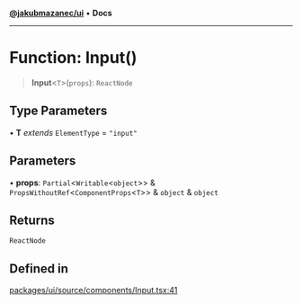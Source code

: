 [**@jakubmazanec/ui**](../README.md) • **Docs**

---

# Function: Input()

> **Input**\<`T`\>(`props`): `ReactNode`

## Type Parameters

• **T** _extends_ `ElementType` = `"input"`

## Parameters

• **props**: `Partial`\<`Writable`\<`object`\>\> & `PropsWithoutRef`\<`ComponentProps`\<`T`\>\> &
`object` & `object`

## Returns

`ReactNode`

## Defined in

[packages/ui/source/components/Input.tsx:41](https://github.com/jakubmazanec/tools/blob/053e1fea9cfce27a70a78b00a30cdd281cb0a72b/packages/ui/source/components/Input.tsx#L41)
